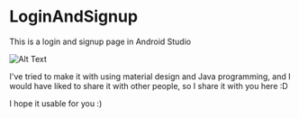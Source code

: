 # LoginAndSignup
This is a login and signup page in Android Studio

![Alt Text](https://media.giphy.com/media/1QbD2c5QdlNoFTXHB7/giphy.gif)

I've tried to make it with using material design and Java programming, and I would have liked to share it with other people, so I share it with you here :D

I hope it usable for you :)
